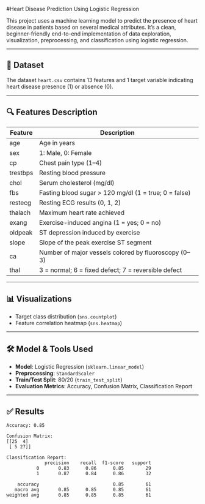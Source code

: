 #Heart Disease Prediction Using Logistic Regression

This project uses a machine learning model to predict the presence of heart disease in patients based on several medical attributes. It’s a clean, beginner-friendly end-to-end implementation of data exploration, visualization, preprocessing, and classification using logistic regression.

---

## 📁 Dataset

The dataset `heart.csv` contains 13 features and 1 target variable indicating heart disease presence (1) or absence (0).

---

## 🔍 Features Description

| Feature | Description |
|--------|-------------|
| age | Age in years |
| sex | 1: Male, 0: Female |
| cp | Chest pain type (1–4) |
| trestbps | Resting blood pressure |
| chol | Serum cholesterol (mg/dl) |
| fbs | Fasting blood sugar > 120 mg/dl (1 = true; 0 = false) |
| restecg | Resting ECG results (0, 1, 2) |
| thalach | Maximum heart rate achieved |
| exang | Exercise-induced angina (1 = yes; 0 = no) |
| oldpeak | ST depression induced by exercise |
| slope | Slope of the peak exercise ST segment |
| ca | Number of major vessels colored by fluoroscopy (0–3) |
| thal | 3 = normal; 6 = fixed defect; 7 = reversible defect |

---

## 📊 Visualizations

- Target class distribution (`sns.countplot`)
- Feature correlation heatmap (`sns.heatmap`)

---

## 🛠️ Model & Tools Used

- **Model**: Logistic Regression (`sklearn.linear_model`)
- **Preprocessing**: `StandardScaler`
- **Train/Test Split**: 80/20 (`train_test_split`)
- **Evaluation Metrics**: Accuracy, Confusion Matrix, Classification Report

---

## ✅ Results

```text
Accuracy: 0.85

Confusion Matrix:
[[25  4]
 [ 5 27]]

Classification Report:
              precision    recall  f1-score   support
           0       0.83      0.86      0.85        29
           1       0.87      0.84      0.86        32

    accuracy                           0.85        61
   macro avg       0.85      0.85      0.85        61
weighted avg       0.85      0.85      0.85        61
